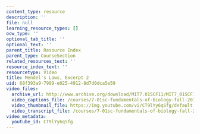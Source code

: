 ```yaml
---
content_type: resource
description: ''
file: null
learning_resource_types: []
ocw_type: ''
optional_tab_title: ''
optional_text: ''
parent_title: Resource Index
parent_type: CourseSection
related_resources_text: ''
resource_index_text: ''
resourcetype: Video
title: Mendel's Laws, Excerpt 2
uid: 68f393a9-7999-e025-4912-8d7d0dca5e59
video_files:
  archive_url: http://www.archive.org/download/MIT7.01SCF11/MIT7_01SCF11_track02_300k.mp4
  video_captions_file: /courses/7-01sc-fundamentals-of-biology-fall-2011/d3c63458d3b25f68848c4c9d9da6afb2_CT9lYy6qSfg.vtt
  video_thumbnail_file: https://img.youtube.com/vi/CT9lYy6qSfg/default.jpg
  video_transcript_file: /courses/7-01sc-fundamentals-of-biology-fall-2011/816f519c1092e3318b29826f536db20f_CT9lYy6qSfg.pdf
video_metadata:
  youtube_id: CT9lYy6qSfg
---
```

